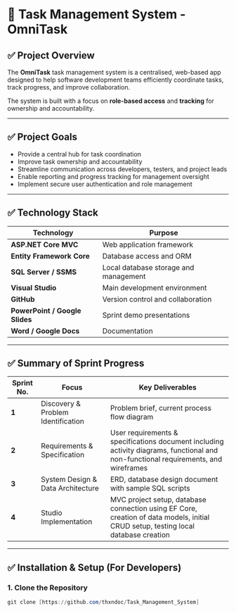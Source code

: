 # 📌 Task Management System - OmniTask

## ✅ Project Overview
The **OmniTask** task management system is a centralised, web-based app designed to help software development teams efficiently coordinate tasks, track progress, and improve collaboration.  

The system is built with a focus on **role-based access** and **tracking** for ownership and accountability.

---

## ✅ Project Goals
- Provide a central hub for task coordination
- Improve task ownership and accountability
- Streamline communication across developers, testers, and project leads
- Enable reporting and progress tracking for management oversight
- Implement secure user authentication and role management

---

## ✅ Technology Stack

| Technology | Purpose |
|------------|--------|
| **ASP.NET Core MVC** | Web application framework |
| **Entity Framework Core** | Database access and ORM |
| **SQL Server / SSMS** | Local database storage and management |
| **Visual Studio** | Main development environment |
| **GitHub** | Version control and collaboration |
| **PowerPoint / Google Slides** | Sprint demo presentations |
| **Word / Google Docs** | Documentation |

---

## ✅ Summary of Sprint Progress

| Sprint No. | Focus | Key Deliverables |
|------|-----|------|
| **1** | Discovery & Problem Identification | Problem brief, current process flow diagram |
| **2** | Requirements & Specification | User requirements &  specifications document including activity diagrams, functional and non-functional requirements, and wireframes |
| **3** | System Design & Data Architecture | ERD, database design document with sample SQL scripts |
| **4** | Studio Implementation | MVC project setup, database connection using EF Core, creation of data models, initial CRUD setup, testing local database creation |

---

## ✅ Installation & Setup (For Developers)

### 1. Clone the Repository
```PowerShell
git clone [https://github.com/thxndoc/Task_Management_System]

